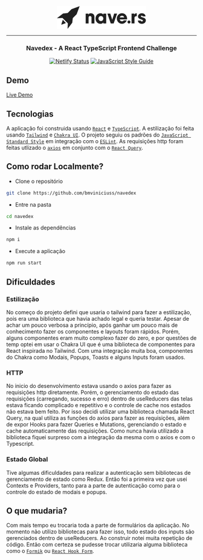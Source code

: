 <div align="center">
  <img src="./docs/nave-logo.png" />
</div>

<hr />
<h3 align="center">Navedex - A React TypeScript Frontend Challenge</h3>

<div align="center">

[![Netlify Status](https://api.netlify.com/api/v1/badges/ea2bd15f-feb2-4546-b96c-9b89694e1927/deploy-status)](https://app.netlify.com/sites/navedex-bmviniciuss/deploys)
[![JavaScript Style Guide](https://img.shields.io/badge/code_style-standard-brightgreen.svg)](https://standardjs.com)

</div>

## Demo
[Live Demo](https://navedex-bmviniciuss.netlify.app/)

## Tecnologias
A aplicação foi construida usando [`React`](https://pt-br.reactjs.org/) e [`TypeScript`](https://www.typescriptlang.org/). A estilização foi feita usando [`Tailwind`](https://tailwindcss.com/) e [`Chakra UI`](https://chakra-ui.com/). O projeto seguiu os padrões do [`JavaScript Standard Style`](https://standardjs.com/) em integração com o [`ESLint`](https://eslint.org/). As requisições http foram feitas utlizado o [`axios`](https://github.com/axios/axios) em conjunto com o [`React Query`](https://github.com/tannerlinsley/react-query).

## Como rodar Localmente?
- Clone o repositório
```bash
git clone https://github.com/bmviniciuss/navedex
```
- Entre na pasta
```bash
cd navedex
```
- Instale as dependências
```bash
npm i
```
- Execute a aplicação
```bash
npm run start
```

## Dificuldades
### Estilização

No começo do projeto defini que usaria o tailwind para fazer a estilização, pois era uma biblioteca que havia achado legal e queria testar. Apesar de achar um pouco verbosa a princípio, após ganhar um pouco mais de conhecimento fazer os componentes e layouts foram rápidos. Porém, alguns componentes eram muito complexo fazer do zero, e por questões de temp optei em usar o Chakra UI que é uma biblioteca de componentes para React inspirada no Tailwind. Com uma integração muita boa, componentes do Chakra como Modais, Popups, Toasts e alguns Inputs foram usados.

### HTTP

No inicio do desenvolvimento estava usando o axios para fazer as requisições http diretamente. Porém, o gerenciamento do estado das requisições (carregando, sucesso e erro) dentro de useReducers das telas estava ficando complicado e repetitivo e o controle de cache nos estados não estava bem feito. Por isso decidi utilizar uma biblioteca chamada React Query, na qual utiliza as funções do axios para fazer as requisições, além de expor Hooks para fazer Queries e Mutations, gerenciando o estado e cache automaticamente das requisições. Como nunca havia utilizado a biblioteca fiquei surpreso com a integração da mesma com o axios e com o Typescript.

### Estado Global

Tive algumas dificuldades para realizar a autenticação sem bibliotecas de gerenciamento de estado como Redux. Então foi a primeira vez que usei Contexts e Providers, tanto para a parte de autenticação como para o controle do estado de modais e popups.

## O que mudaria?
Com mais tempo eu trocaria toda a parte de formulários da aplicação. No momento não utilizo bibliotecas para fazer isso, todo estado dos inputs são gerenciados dentro de useReducers. Ao construir notei muita repetição de código. Então com certeza se pudesse trocar utilizaria alguma biblioteca como o [`Formik`](https://formik.org/) ou [`React Hook Form`](https://react-hook-form.com/).
